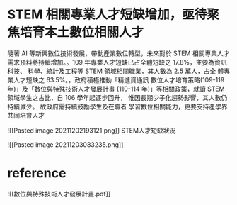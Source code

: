 # STEM 相關專業人才短缺增加，亟待聚焦培育本土數位相關人才
   隨著 AI 等新興數位技術發展，帶動產業數位轉型，未來對於 STEM 相關專業人才需求預料將持續增加。。109 年專業人才短缺已占全體短缺之 17.8%，主要為資訊科技、 科學、統計及工程等 STEM 領域相關職業，其人數為 2.5 萬人，占全 體專業人才短缺之 63.5%。，政府積極推動「精進資通訊 數位人才培育策略(109-119 年)」及「數位與特殊技術人才發展計畫 (110-114 年)」等相關政策，就讀 STEM 領域學生之占比，自 106 學年起逐步回升， 惟因長期少子化趨勢影響，其人數仍持續減少。
   故政府需持續鼓勵學生及在職者 學習數位相關能力，更要支持產學界共同培育人才
  
  ![[Pasted image 20211202193121.png]]
  STEM人才短缺狀況
  
  ![[Pasted image 20211203083235.png]]
   
  
   # reference
   ![[數位與特殊技術人才發展計畫.pdf]]
   
